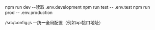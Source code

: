 
npm run dev --读取 .env.development
npm run test -- .env.test
npm run prod -- .env.production

/src/config.js   --统一全局配置（例如api接口地址）
